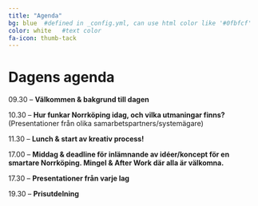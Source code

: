 ```yaml
---
title: "Agenda"
bg: blue  #defined in _config.yml, can use html color like '#0fbfcf'
color: white   #text color
fa-icon: thumb-tack
---
```


# Dagens agenda

09.30 – **Välkommen & bakgrund till dagen**

10.30 – **Hur funkar Norrköping idag, och vilka utmaningar finns?**
(Presentationer från olika samarbetspartners/systemägare)

11.30 – **Lunch & start av kreativ process!**

17.00 – **Middag & deadline för inlämnande av idéer/koncept för en smartare Norrköping. Mingel & After Work där alla är välkomna.**

17.30 – **Presentationer från varje lag**

19.30 – **Prisutdelning**